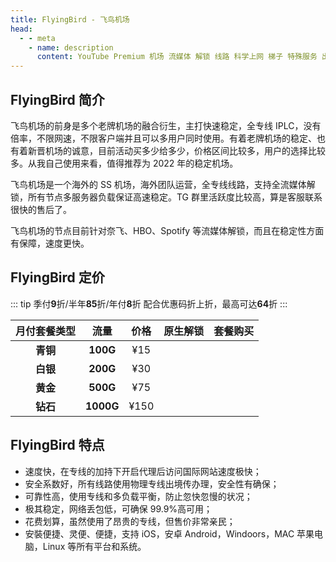 ```yaml
---
title: FlyingBird - 飞鸟机场
head:
  - - meta
    - name: description
      content: YouTube Premium 机场 流媒体 解锁 线路 科学上网 梯子 特殊服务 出国服务 奈飞 Netflix 迪士尼 YouTube 油管 hulu FlyingBird 青云梯 HBO Max Spotify 奈飞小铺 银河录像局
---
```


<!-- :::tip FlyingBird 新春活动开启！

- 月/季/半年付 85折 , 优惠码：**`cny2585`** 可重复使用5次
- 年付8折（站内折上折，高达64折 ）优惠码：**`cny2580`** 可重复使用5次

**活动时间：即日起至2025年2月16日23点59分**

:::
<Links :items="[
{ name: 'FlyingBird 新春活动开启！', image:'https://i.theojs.cn/docs/202409111237242.webp', desc:'活动时间：即日起至2025年2月16日23点59分',link: 'https://fbinv02.fbaff.cc/auth/register?code=RZP3' },
]" /> -->

## FlyingBird 简介 <Pill style="font-size:1rem;" name="FlyingBird官网" link="https://fbinv02.fbaff.cc/auth/register?code=RZP3" image="https://i.theojs.cn/docs/202409111237242.webp" />

飞鸟机场的前身是多个老牌机场的融合衍生，主打快速稳定，全专线 IPLC，没有倍率，不限网速，不限客户端并且可以多用户同时使用。有着老牌机场的稳定、也有着新晋机场的诚意，目前活动买多少给多少，价格区间比较多，用户的选择比较多。从我自己使用来看，值得推荐为 2022 年的稳定机场。

飞鸟机场是一个海外的 SS 机场，海外团队运营，全专线线路，支持全流媒体解锁，所有节点多服务器负载保证高速稳定。TG 群里活跃度比较高，算是客服联系很快的售后了。

飞鸟机场的节点目前针对奈飞、HBO、Spotify 等流媒体解锁，而且在稳定性方面有保障，速度更快。

## FlyingBird 定价

::: tip
季付**9**折/半年**85**折/年付**8**折 配合优惠码折上折，最高可达**64**折
:::

| 月付套餐类型 |   流量    | 价格 |                                              原生解锁                                               |                                   套餐购买                                    |
| :----------: | :-------: | :--: | :-------------------------------------------------------------------------------------------------: | :---------------------------------------------------------------------------: |
|   **青铜**   | **100G**  | ¥15  | <iconify-icon icon="fa:check-square" style="color: var(--vp-c-green-1)" alt="check"></iconify-icon> | [<Badge text="立即购买" />](https://fbinv02.fbaff.cc/auth/register?code=RZP3) |
|   **白银**   | **200G**  | ¥30  | <iconify-icon icon="fa:check-square" style="color: var(--vp-c-green-1)" alt="check"></iconify-icon> | [<Badge text="立即购买" />](https://fbinv02.fbaff.cc/auth/register?code=RZP3) |
|   **黄金**   | **500G**  | ¥75  | <iconify-icon icon="fa:check-square" style="color: var(--vp-c-green-1)" alt="check"></iconify-icon> | [<Badge text="立即购买" />](https://fbinv02.fbaff.cc/auth/register?code=RZP3) |
|   **钻石**   | **1000G** | ¥150 | <iconify-icon icon="fa:check-square" style="color: var(--vp-c-green-1)" alt="check"></iconify-icon> | [<Badge text="立即购买" />](https://fbinv02.fbaff.cc/auth/register?code=RZP3) |

## FlyingBird 特点

- 速度快，在专线的加持下开启代理后访问国际网站速度极快；
- 安全系数好，所有线路使用物理专线出境传办理，安全性有确保；
- 可靠性高，使用专线和多负载平衡，防止忽快忽慢的状况；
- 极其稳定，网络丢包低，可确保 99.9%高可用；
- 花费划算，虽然使用了昂贵的专线，但售价非常亲民；
- 安裝便捷、灵便、便捷，支持 iOS，安卓 Android，Windoors，MAC 苹果电脑，Linux 等所有平台和系统。
